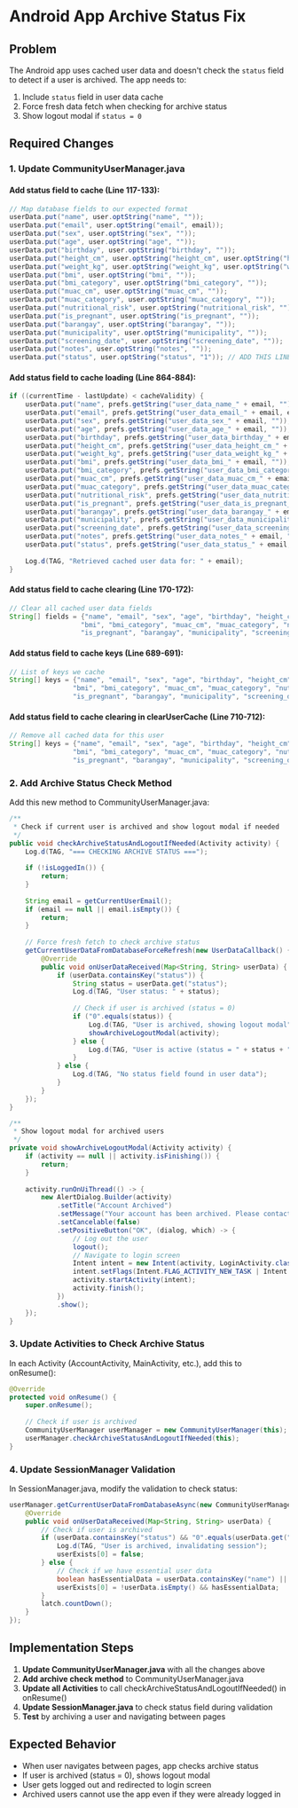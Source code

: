 # Android App Archive Status Fix

## Problem
The Android app uses cached user data and doesn't check the `status` field to detect if a user is archived. The app needs to:

1. Include `status` field in user data cache
2. Force fresh data fetch when checking for archive status
3. Show logout modal if `status = 0`

## Required Changes

### 1. Update CommunityUserManager.java

#### Add status field to cache (Line 117-133):
```java
// Map database fields to our expected format
userData.put("name", user.optString("name", ""));
userData.put("email", user.optString("email", email));
userData.put("sex", user.optString("sex", ""));
userData.put("age", user.optString("age", ""));
userData.put("birthday", user.optString("birthday", ""));
userData.put("height_cm", user.optString("height_cm", user.optString("height", "")));
userData.put("weight_kg", user.optString("weight_kg", user.optString("weight", "")));
userData.put("bmi", user.optString("bmi", ""));
userData.put("bmi_category", user.optString("bmi_category", ""));
userData.put("muac_cm", user.optString("muac_cm", ""));
userData.put("muac_category", user.optString("muac_category", ""));
userData.put("nutritional_risk", user.optString("nutritional_risk", ""));
userData.put("is_pregnant", user.optString("is_pregnant", ""));
userData.put("barangay", user.optString("barangay", ""));
userData.put("municipality", user.optString("municipality", ""));
userData.put("screening_date", user.optString("screening_date", ""));
userData.put("notes", user.optString("notes", ""));
userData.put("status", user.optString("status", "1")); // ADD THIS LINE - Default to active
```

#### Add status field to cache loading (Line 864-884):
```java
if ((currentTime - lastUpdate) < cacheValidity) {
    userData.put("name", prefs.getString("user_data_name_" + email, ""));
    userData.put("email", prefs.getString("user_data_email_" + email, email));
    userData.put("sex", prefs.getString("user_data_sex_" + email, ""));
    userData.put("age", prefs.getString("user_data_age_" + email, ""));
    userData.put("birthday", prefs.getString("user_data_birthday_" + email, ""));
    userData.put("height_cm", prefs.getString("user_data_height_cm_" + email, ""));
    userData.put("weight_kg", prefs.getString("user_data_weight_kg_" + email, ""));
    userData.put("bmi", prefs.getString("user_data_bmi_" + email, ""));
    userData.put("bmi_category", prefs.getString("user_data_bmi_category_" + email, ""));
    userData.put("muac_cm", prefs.getString("user_data_muac_cm_" + email, ""));
    userData.put("muac_category", prefs.getString("user_data_muac_category_" + email, ""));
    userData.put("nutritional_risk", prefs.getString("user_data_nutritional_risk_" + email, ""));
    userData.put("is_pregnant", prefs.getString("user_data_is_pregnant_" + email, ""));
    userData.put("barangay", prefs.getString("user_data_barangay_" + email, ""));
    userData.put("municipality", prefs.getString("user_data_municipality_" + email, ""));
    userData.put("screening_date", prefs.getString("user_data_screening_date_" + email, ""));
    userData.put("notes", prefs.getString("user_data_notes_" + email, ""));
    userData.put("status", prefs.getString("user_data_status_" + email, "1")); // ADD THIS LINE
    
    Log.d(TAG, "Retrieved cached user data for: " + email);
}
```

#### Add status field to cache clearing (Line 170-172):
```java
// Clear all cached user data fields
String[] fields = {"name", "email", "sex", "age", "birthday", "height_cm", "weight_kg", 
                  "bmi", "bmi_category", "muac_cm", "muac_category", "nutritional_risk", 
                  "is_pregnant", "barangay", "municipality", "screening_date", "notes", "status"}; // ADD "status"
```

#### Add status field to cache keys (Line 689-691):
```java
// List of keys we cache
String[] keys = {"name", "email", "sex", "age", "birthday", "height_cm", "weight_kg", 
                "bmi", "bmi_category", "muac_cm", "muac_category", "nutritional_risk", 
                "is_pregnant", "barangay", "municipality", "screening_date", "notes", "status"}; // ADD "status"
```

#### Add status field to cache clearing in clearUserCache (Line 710-712):
```java
// Remove all cached data for this user
String[] keys = {"name", "email", "sex", "age", "birthday", "height_cm", "weight_kg", 
                "bmi", "bmi_category", "muac_cm", "muac_category", "nutritional_risk", 
                "is_pregnant", "barangay", "municipality", "screening_date", "notes", "status"}; // ADD "status"
```

### 2. Add Archive Status Check Method

Add this new method to CommunityUserManager.java:

```java
/**
 * Check if current user is archived and show logout modal if needed
 */
public void checkArchiveStatusAndLogoutIfNeeded(Activity activity) {
    Log.d(TAG, "=== CHECKING ARCHIVE STATUS ===");
    
    if (!isLoggedIn()) {
        return;
    }
    
    String email = getCurrentUserEmail();
    if (email == null || email.isEmpty()) {
        return;
    }
    
    // Force fresh fetch to check archive status
    getCurrentUserDataFromDatabaseForceRefresh(new UserDataCallback() {
        @Override
        public void onUserDataReceived(Map<String, String> userData) {
            if (userData.containsKey("status")) {
                String status = userData.get("status");
                Log.d(TAG, "User status: " + status);
                
                // Check if user is archived (status = 0)
                if ("0".equals(status)) {
                    Log.d(TAG, "User is archived, showing logout modal");
                    showArchiveLogoutModal(activity);
                } else {
                    Log.d(TAG, "User is active (status = " + status + ")");
                }
            } else {
                Log.d(TAG, "No status field found in user data");
            }
        }
    });
}

/**
 * Show logout modal for archived users
 */
private void showArchiveLogoutModal(Activity activity) {
    if (activity == null || activity.isFinishing()) {
        return;
    }
    
    activity.runOnUiThread(() -> {
        new AlertDialog.Builder(activity)
            .setTitle("Account Archived")
            .setMessage("Your account has been archived. Please contact an administrator.")
            .setCancelable(false)
            .setPositiveButton("OK", (dialog, which) -> {
                // Log out the user
                logout();
                // Navigate to login screen
                Intent intent = new Intent(activity, LoginActivity.class);
                intent.setFlags(Intent.FLAG_ACTIVITY_NEW_TASK | Intent.FLAG_ACTIVITY_CLEAR_TASK);
                activity.startActivity(intent);
                activity.finish();
            })
            .show();
    });
}
```

### 3. Update Activities to Check Archive Status

In each Activity (AccountActivity, MainActivity, etc.), add this to onResume():

```java
@Override
protected void onResume() {
    super.onResume();
    
    // Check if user is archived
    CommunityUserManager userManager = new CommunityUserManager(this);
    userManager.checkArchiveStatusAndLogoutIfNeeded(this);
}
```

### 4. Update SessionManager Validation

In SessionManager.java, modify the validation to check status:

```java
userManager.getCurrentUserDataFromDatabaseAsync(new CommunityUserManager.UserDataCallback() {
    @Override
    public void onUserDataReceived(Map<String, String> userData) {
        // Check if user is archived
        if (userData.containsKey("status") && "0".equals(userData.get("status"))) {
            Log.d(TAG, "User is archived, invalidating session");
            userExists[0] = false;
        } else {
            // Check if we have essential user data
            boolean hasEssentialData = userData.containsKey("name") || userData.containsKey("email");
            userExists[0] = !userData.isEmpty() && hasEssentialData;
        }
        latch.countDown();
    }
});
```

## Implementation Steps

1. **Update CommunityUserManager.java** with all the changes above
2. **Add archive check method** to CommunityUserManager.java
3. **Update all Activities** to call checkArchiveStatusAndLogoutIfNeeded() in onResume()
4. **Update SessionManager.java** to check status field during validation
5. **Test** by archiving a user and navigating between pages

## Expected Behavior

- When user navigates between pages, app checks archive status
- If user is archived (status = 0), shows logout modal
- User gets logged out and redirected to login screen
- Archived users cannot use the app even if they were already logged in
